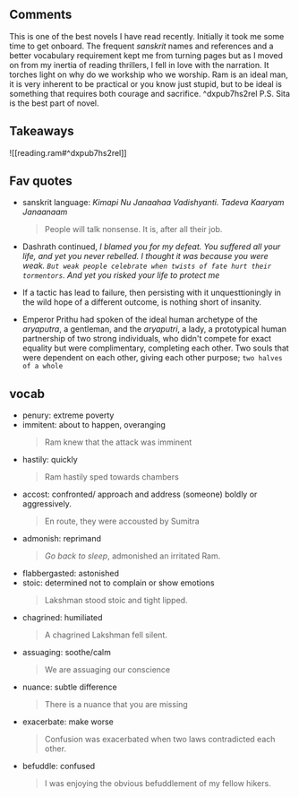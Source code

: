 
## Comments

This is one of the best novels I have read recently. Initially it took me some time to get onboard. The frequent _sanskrit_ names and references and a better vocabulary requirement kept me from turning pages but as I moved on from my inertia of reading thrillers, I fell in love with the narration. It torches light on why do we workship who we worship. Ram is an ideal man, it is very inherent to be practical or you know just stupid, but to be ideal is something that requires both courage and sacrifice. ^dxpub7hs2rel
P.S. Sita is the best part of novel.

## Takeaways

![[reading.ram#^dxpub7hs2rel]]

## Fav quotes

- sanskrit language: _Kimapi Nu Janaahaa Vadishyanti. Tadeva Kaaryam Janaanaam_

  > People will talk nonsense. It is, after all their job.

- Dashrath continued, _I blamed you for my defeat. You suffered all your life, and yet you never rebelled. I thought it was because you were weak. `But weak people celebrate when twists of fate hurt their tormentors`. And yet you risked your life to protect me_

- If a tactic has lead to failure, then persisting with it unquesttioningly in the wild hope of a different outcome, is nothing short of insanity.

- Emperor Prithu had spoken of the ideal human archetype of the _aryaputra_, a gentleman, and the _aryaputri_, a lady, a prototypical human partnership of two strong individuals, who didn't compete for exact equality but were complimentary, completing each other. Two souls that were dependent on each other, giving each other purpose; `two halves of a whole`

## vocab

- penury: extreme poverty
- immitent: about to happen, overanging
  > Ram knew that the attack was imminent
- hastily: quickly
  > Ram hastily sped towards chambers
- accost: confronted/ approach and address (someone) boldly or aggressively.
  > En route, they were accousted by Sumitra
- admonish: reprimand
  > _Go back to sleep_, admonished an irritated Ram.
- flabbergasted: astonished
- stoic: determined not to complain or show emotions
  > Lakshman stood stoic and tight lipped.
- chagrined: humiliated
  > A chagrined Lakshman fell silent.
- assuaging: soothe/calm
  > We are assuaging our conscience
- nuance: subtle difference
  > There is a nuance that you are missing
- exacerbate: make worse
  > Confusion was exacerbated when two laws contradicted each other.
- befuddle: confused
  > I was enjoying the obvious befuddlement of my fellow hikers.
